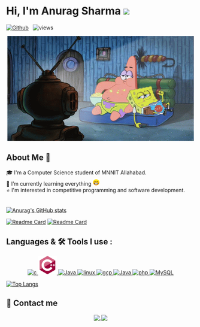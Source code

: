 
# Hi, I'm Anurag Sharma  <img src="https://raw.githubusercontent.com/MartinHeinz/MartinHeinz/master/wave.gif" width="30px">

  [![Github](https://img.shields.io/github/followers/anuragitme?label=Follow&style=social)](https://github.com/anuragitme) &nbsp; ![views](https://komarev.com/ghpvc/?username=anuragitme)

  <p align="center"><img src="./spongebob-squarepants-patrick-star.gif" alt="Anurag" /></p>

<h2 align="left"> About Me 🚀</h1>
<div align="left">
🎓 I'm a Computer Science student of MNNIT Allahabad. <br/>
🌱 I’m currently learning everything <img src="./smiley-emoji.gif" width="18px"><br/>
⭐️ I'm interested in competitive programming and software development.
</div>
<br>


  [![Anurag's GitHub stats](https://github-readme-stats.vercel.app/api?username=anuragitme&show_icons=true&theme=radical&border_radius=15)
](https://github.com/anuragitme)



[![Readme Card](https://github-readme-stats.vercel.app/api/pin/?username=anuragitme&repo=Dark_Riders-woc_4.0-)](https://github.com/anuragitme/Dark_Riders-woc_4.0-)
[![Readme Card](https://github-readme-stats.vercel.app/api/pin/?username=anuragitme&repo=Hacktoberfest_DSA_2021)](https://github.com/anuragitme/Hacktoberfest_DSA_2021)

 
## Languages & 🛠 Tools I use :

<p align="center">
 <a href="https://www.cprogramming.com/" target="_blank"> <img src="https://cdn.jsdelivr.net/gh/devicons/devicon/icons/c/c-original.svg" alt="c" width="50" /> </a> 
 <a href="https://www.w3schools.com/cpp/" target="_blank"> <img src="https://raw.githubusercontent.com/devicons/devicon/master/icons/cplusplus/cplusplus-original.svg" alt="cplusplus" width="50" /> </a>
 <a href="https://www.oracle.com/java/" target="_blank"> <img src="https://cdn.jsdelivr.net/gh/devicons/devicon/icons/java/java-original.svg" alt="Java" width="50" /> </a>  <a href="https://www.linux.org/" target="_blank"> <img src="https://cdn.jsdelivr.net/gh/devicons/devicon/icons/linux/linux-original.svg" alt="linux" width="50" /> </a> <a href="https://code.visualstudio.com/" target="_blank"> <img src="https://cdn.jsdelivr.net/gh/devicons/devicon/icons/vscode/vscode-original.svg" alt="gcp" width="50" /> </a>
 <a href="https://www.jetbrains.com/idea/" target="_blank"> <img src="https://cdn.jsdelivr.net/gh/devicons/devicon/icons/intellij/intellij-original.svg" alt="Java" width="45" /> </a>
 <a href="https://www.php.net/" target="_blank"> <img src="https://cdn.jsdelivr.net/gh/devicons/devicon/icons/php/php-original.svg" alt="php" width="50" /> </a>
 <a href="https://www.mysql.com/" target="_blank"> <img src="https://cdn.jsdelivr.net/gh/devicons/devicon/icons/mysql/mysql-original.svg" alt="MySQL" width="50" /> </a> </p>

 [![Top Langs](https://github-readme-stats.vercel.app/api/top-langs/?username=anuragitme&langs_count=5&layout=compact)](https://github.com/anuragitme)

## 🔗 Contact me
<div align="center">  
  <a href="https://www.linkedin.com/in/anurag-sharma-1311itme/">
  <img align="center"  width="40px" src="https://raw.githubusercontent.com/rahuldkjain/github-profile-readme-generator/master/src/images/icons/Social/linked-in-alt.svg"  />
</a>
<a href="mailto:anuragitme@gmail.com">
  <img align="center" width="40px" src="https://cdn-icons-png.flaticon.com/128/732/732200.png" />
</a>

  </div> 